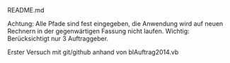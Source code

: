 README.md

Achtung: Alle Pfade sind fest eingegeben, die Anwendung wird auf neuen Rechnern in der gegenwärtigen Fassung nicht laufen.
Wichtig: Berücksichtigt nur 3 Auftraggeber.

Erster Versuch mit git/github anhand von blAuftrag2014.vb
